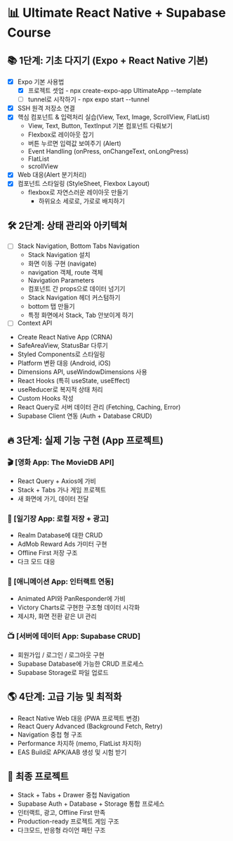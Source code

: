 # 📊 Ultimate React Native + Supabase Course

## 📚 1단계: 기초 다지기 (Expo + React Native 기본)

- [x] Expo 기본 사용법
  - [x] 프로젝트 셋업 - npx create-expo-app UltimateApp --template
  - [ ] tunnel로 시작하기 - npx expo start --tunnel
- [x] SSH 원격 저장소 연결
- [x] 핵심 컴포넌트 & 입력처리 실습(View, Text, Image, ScrollView, FlatList)
  - View, Text, Button, TextInput 기본 컴포넌트 다뤄보기
  - Flexbox로 레이아웃 잡기
  - 버튼 누르면 입력값 보여주기 (Alert)
  - Event Handling (onPress, onChangeText, onLongPress)
  - FlatList
  - scrollView
- [x] Web 대응(Alert 분기처리)
- [x] 컴포넌트 스타일링 (StyleSheet, Flexbox Layout)
  - flexbox로 자연스러운 레이아웃 만들기
    - 하위요소 세로로, 가로로 배치하기

## 🛠 2단계: 상태 관리와 아키텍쳐

- [ ] Stack Navigation, Bottom Tabs Navigation
  - Stack Navigation 설치
  - 화면 이동 구현 (navigate)
  - navigation 객체, route 객체
  - Navigation Parameters
  - 컴포넌트 간 props으로 데이터 넘기기  
  - Stack Navigation 헤더 커스텀하기
  - bottom 탭 만들기
  - 특정 화면에서 Stack, Tab 안보이게 하기
- [ ] Context API
- Create React Native App (CRNA)
- SafeAreaView, StatusBar 다루기
- Styled Components로 스타일링
- Platform 변환 대응 (Android, iOS)
- Dimensions API, useWindowDimensions 사용
- React Hooks (특히 useState, useEffect)
- useReducer로 복지적 상태 처리
- Custom Hooks 작성
- React Query로 서버 데이터 관리 (Fetching, Caching, Error)
- Supabase Client 연동 (Auth + Database CRUD)

## 🔥 3단계: 실제 기능 구현 (App 프로젝트)

### 🎬 [영화 App: The MovieDB API]

- React Query + Axios에 가비
- Stack + Tabs 가나 게임 프로젝트
- 새 화면에 가기, 데이터 전달

### 📖 [일기장 App: 로컬 저장 + 광고]

- Realm Database에 대한 CRUD
- AdMob Reward Ads 가미터 구현
- Offline First 저장 구조
- 다크 모드 대응

### 🎨 [애니메이션 App: 인터랙트 연동]

- Animated API와 PanResponder에 가비
- Victory Charts로 구현한 구조형 데이터 시각화
- 제시차, 화면 전환 같은 UI 관리

### 📺 [서버에 데이터 App: Supabase CRUD]

- 회원가입 / 로그인 / 로그아웃 구현
- Supabase Database에 가능한 CRUD 프로세스
- Supabase Storage로 파일 업로드

## 🌎 4단계: 고급 기능 및 최적화

- React Native Web 대응 (PWA 프로젝트 변경)
- React Query Advanced (Background Fetch, Retry)
- Navigation 중첩 형 구조
- Performance 차지하 (memo, FlatList 차지하)
- EAS Build로 APK/AAB 생성 및 시험 받기

## 🕺 최종 프로젝트

- Stack + Tabs + Drawer 중첩 Navigation
- Supabase Auth + Database + Storage 통합 프로세스
- 인터랙트, 광고, Offline First 만족
- Production-ready 프로젝트 게임 구조
- 다크모드, 반응형 라이언 패턴 구조
